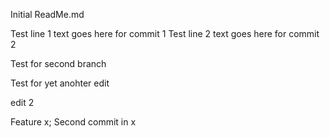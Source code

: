 Initial ReadMe.md

Test line 1 text goes here for commit 1
Test line 2 text goes here for commit 2


Test for second branch

Test for yet anohter edit

edit 2

Feature x;
Second commit in x

